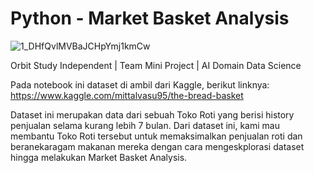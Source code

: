 # Python - Market Basket Analysis
![1_DHfQvlMVBaJCHpYmj1kmCw](https://user-images.githubusercontent.com/68548178/138564263-4b762326-1446-4e06-872a-90d5a3bb5ab8.png)

Orbit Study Independent | Team Mini Project | AI Domain Data Science

Pada notebook ini dataset di ambil dari Kaggle, berikut linknya:
https://www.kaggle.com/mittalvasu95/the-bread-basket

Dataset ini merupakan data dari sebuah Toko Roti yang berisi history penjualan selama kurang lebih 7 bulan. 
Dari dataset ini, kami mau membantu Toko Roti tersebut untuk memaksimalkan penjualan roti dan beranekaragam makanan mereka dengan cara mengeskplorasi dataset hingga melakukan Market Basket Analysis.
